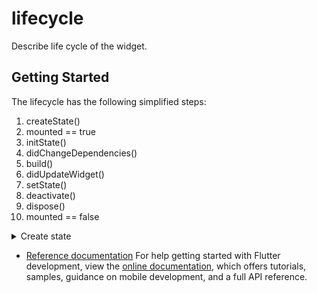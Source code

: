 # lifecycle

Describe life cycle of the widget.

## Getting Started

The lifecycle has the following simplified steps:

1. createState()
2. mounted == true
3. initState()
4. didChangeDependencies()
5. build()
6. didUpdateWidget()
7. setState()
8. deactivate()
9. dispose()
10. mounted == false

<details>
<summary>
Create state
</summary>
<p>
When Flutter is instructed to build a StatefulWidget,
it immediately calls createState(). This method must exist.
A StatefulWidget rarely needs to be more complicated than this.
</p>
</details>

- [Reference documentation](https://flutterbyexample.com/lesson/stateful-widget-lifecycle#4-didChangeDependencies)
  For help getting started with Flutter development, view the
  [online documentation](https://docs.flutter.dev/), which offers tutorials, samples, guidance on
  mobile development, and a full API reference.
